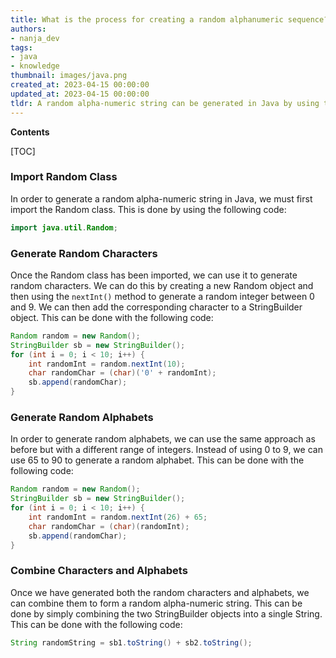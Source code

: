 ```yaml
---
title: What is the process for creating a random alphanumeric sequence?
authors:
- nanja_dev
tags:
- java
- knowledge
thumbnail: images/java.png
created_at: 2023-04-15 00:00:00
updated_at: 2023-04-15 00:00:00
tldr: A random alpha-numeric string can be generated in Java by using the Random class and its `nextInt()` method to generate random numbers and combining them with characters from the ASCII character set.
---
```


**Contents**

[TOC]

### Import Random Class

In order to generate a random alpha-numeric string in Java, we must first import the Random class. This is done by using the following code:

```java
import java.util.Random;
```

### Generate Random Characters

Once the Random class has been imported, we can use it to generate random characters. We can do this by creating a new Random object and then using the `nextInt()` method to generate a random integer between 0 and 9. We can then add the corresponding character to a StringBuilder object. This can be done with the following code:

```java
Random random = new Random();
StringBuilder sb = new StringBuilder();
for (int i = 0; i < 10; i++) {
    int randomInt = random.nextInt(10);
    char randomChar = (char)('0' + randomInt);
    sb.append(randomChar);
}
```

### Generate Random Alphabets

In order to generate random alphabets, we can use the same approach as before but with a different range of integers. Instead of using 0 to 9, we can use 65 to 90 to generate a random alphabet. This can be done with the following code:

```java
Random random = new Random();
StringBuilder sb = new StringBuilder();
for (int i = 0; i < 10; i++) {
    int randomInt = random.nextInt(26) + 65;
    char randomChar = (char)(randomInt);
    sb.append(randomChar);
}
```

### Combine Characters and Alphabets

Once we have generated both the random characters and alphabets, we can combine them to form a random alpha-numeric string. This can be done by simply combining the two StringBuilder objects into a single String. This can be done with the following code:

```java
String randomString = sb1.toString() + sb2.toString();
```
